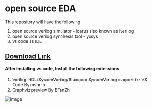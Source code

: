 # open source EDA

This repository will have the following 

1. open source verilog simulator - Icarus also known as iverilog
2. open source verilog synhhesis tool - yosys
3. vs code as IDE


<h2><a href="https://drive.google.com/drive/folders/1WgWNOLdMSXDQtqfFmxVxLkStSSGlS3Rs?usp=sharing">Download Link</a></h2>

<h4> After Installing vs code, Install the following extensions</h4>

<ol><li>Verilog-HDL/SystemVerilog/Bluespec SystemVerilog support for VS Code By mshr-h</li>
<li>Graphviz preview By EFanZh</li></ol>

![image](https://user-images.githubusercontent.com/92418354/138196202-8956b0bd-6df4-4178-b91a-7865bd41d824.png)

